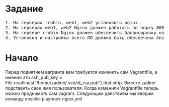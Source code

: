 <h1>Задание</h1>
<pre>
1. На серверах rrobin, web1, web2 установить nginx.
2. На серверах web1, web2 Nginx должен работать по порту 8080 и отдавать кастомную страницу, зайдя на которую можно понять на каком сервере вы находитесь.
3. На сервере rrobin Nginx должен обеспечить балансировку нагрузки серверов web1 и web2 в режиме round-robin. Вес каждого сервера одинаковый.
4. Установка и настройка всего ПО должна быть обеспечена Ansible-сценарием.
</pre>
<h1>Начало</h1>
Перед поднятием вагранта вам требуется изменить сам Vagrantfile, а именно это ssh_pub_key = File.readlines("/home/zadirei/.ssh/id_rsa.pub").first.strip.
Вместо zadirei подставить свое имя пользователя.
Когда изменили Vagrantfile теперь можно проднимать сам vagrant.
Следующим действием мы вводим команду ansible-playbook nginx.yml
